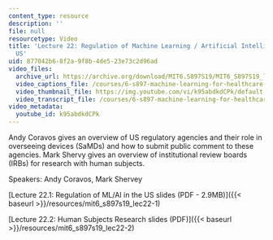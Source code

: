 ```yaml
---
content_type: resource
description: ''
file: null
resourcetype: Video
title: 'Lecture 22: Regulation of Machine Learning / Artificial Intelligence in the
  US'
uid: 877042b6-8f2a-9f8b-4de5-23e73c2d96ad
video_files:
  archive_url: https://archive.org/download/MIT6.S897S19/MIT6_S897S19_lec22_300k.mp4
  video_captions_file: /courses/6-s897-machine-learning-for-healthcare-spring-2019/69c1a1b35ed855838d7a334de681ccda_k95abdkdCPk.vtt
  video_thumbnail_file: https://img.youtube.com/vi/k95abdkdCPk/default.jpg
  video_transcript_file: /courses/6-s897-machine-learning-for-healthcare-spring-2019/3fb01d647c650e4d777b8dc0818a84a6_k95abdkdCPk.pdf
video_metadata:
  youtube_id: k95abdkdCPk
---
```


Andy Coravos gives an overview of US regulatory agencies and their role in overseeing devices (SaMDs) and how to submit public comment to these agencies. Mark Shervy gives an overview of institutional review boards (IRBs) for research with human subjects.

Speakers: Andy Coravos, Mark Shervey

[Lecture 22.1: Regulation of ML/AI in the US slides (PDF - 2.9MB)]({{< baseurl >}}/resources/mit6_s897s19_lec22-1)

[Lecture 22.2: Human Subjects Research slides (PDF)]({{< baseurl >}}/resources/mit6_s897s19_lec22-2)